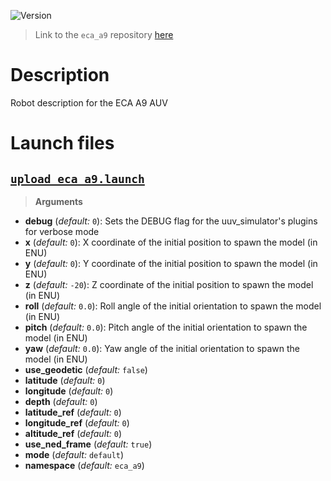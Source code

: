 ![Version](https://img.shields.io/badge/version-0.1.6-brightgreen.svg)

> Link to the `eca_a9` repository [here](https://github.com/uuvsimulator/eca_a9)

# Description

Robot description for the ECA A9 AUV

# Launch files

## [`upload_eca_a9.launch`](https://github.com/uuvsimulator/eca_a9/tree/master/eca_a9_description/launch/upload_eca_a9.launch)

> **Arguments**

* **debug** (*default:* `0`): Sets the DEBUG flag for the uuv_simulator's plugins for verbose mode
* **x** (*default:* `0`): X coordinate of the initial position to spawn the model (in ENU)
* **y** (*default:* `0`): Y coordinate of the initial position to spawn the model (in ENU)
* **z** (*default:* `-20`): Z coordinate of the initial position to spawn the model (in ENU)
* **roll** (*default:* `0.0`): Roll angle of the initial orientation to spawn the model (in ENU)
* **pitch** (*default:* `0.0`): Pitch angle of the initial orientation to spawn the model (in ENU)
* **yaw** (*default:* `0.0`): Yaw angle of the initial orientation to spawn the model (in ENU)
* **use_geodetic** (*default:* `false`)
* **latitude** (*default:* `0`)
* **longitude** (*default:* `0`)
* **depth** (*default:* `0`)
* **latitude_ref** (*default:* `0`)
* **longitude_ref** (*default:* `0`)
* **altitude_ref** (*default:* `0`)
* **use_ned_frame** (*default:* `true`)
* **mode** (*default:* `default`)
* **namespace** (*default:* `eca_a9`)

